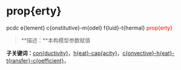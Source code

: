 # prop{erty}
pcdc e{lement} c{onstitutive}-m{odel} f{luid}-t{hermal} <span style='color: red;'>prop{erty}</span>
> **描述：**本构模型参数赋值

**子关键词：**[con{ductivity}](e{lement}/c{onstitutive}-m{odel}/f{luid}-t{hermal}/prop{erty}/con{ductivity}/)，[h{eat}-cap{acity}](e{lement}/c{onstitutive}-m{odel}/f{luid}-t{hermal}/prop{erty}/h{eat}-cap{acity}/)，[c{onvective}-h{eat}-t{ransfer}-c{oefficient}](e{lement}/c{onstitutive}-m{odel}/f{luid}-t{hermal}/prop{erty}/c{onvective}-h{eat}-t{ransfer}-c{oefficient}/)，
